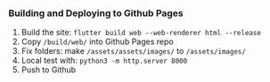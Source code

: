 ### Building and Deploying to Github Pages

1. Build the site:
`flutter build web --web-renderer html --release`
2. Copy `/build/web/` into Github Pages repo
3. Fix folders: make `/assets/assets/images/` to `/assets/images/`
4. Local test with: `python3 -m http.server 8000`
5. Push to Github
